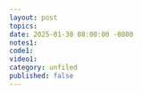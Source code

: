 ```yaml
---
layout: post
topics: 
date: 2025-01-30 08:00:00 -0800
notes1: 
code1: 
video1: 
category: unfiled
published: false
---
```

